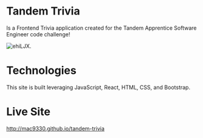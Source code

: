 # Tandem Trivia
Is a Frontend Trivia application created for the Tandem Apprentice Software Engineer code challenge!

![ehiLJX](https://i.imgur.com/fnIiTAa.png). 
# Technologies
This site is built leveraging JavaScript, React, HTML, CSS, and Bootstrap.

# Live Site
<http://mac9330.github.io/tandem-trivia>






